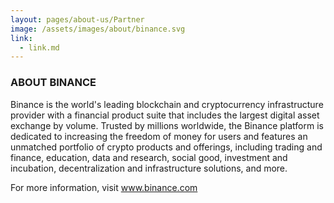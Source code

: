 ```yaml
---
layout: pages/about-us/Partner
image: /assets/images/about/binance.svg
link:
  - link.md
---
```


### ABOUT BINANCE

Binance is the world's leading blockchain and cryptocurrency infrastructure provider with a financial product suite that includes the largest digital asset exchange by volume. Trusted by millions worldwide, the Binance platform is dedicated to increasing the freedom of money for users and features an unmatched portfolio of crypto products and offerings, including trading and finance, education, data and research, social good, investment and incubation, decentralization and infrastructure solutions, and more.

For more information, visit www.binance.com
